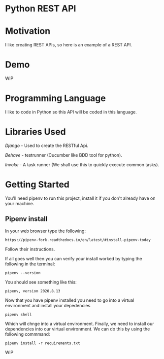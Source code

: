# Python REST API

# Motivation
I like creating REST APIs, so here is an example of a REST API.

# Demo
WIP

# Programming Language
I like to code in Python so this API will be coded in this language.

# Libraries Used

*Django* - Used to create the RESTful Api.

*Behave* - testrunner (Cucumber like BDD tool for python).

*Invoke* - A task runner (We shall use this to quickly execute common tasks).

# Getting Started
You'll need pipenv to run this project, install it if you don't already have on your machine. 

## Pipenv install
In your web browser type the following:

```
https://pipenv-fork.readthedocs.io/en/latest/#install-pipenv-today
```

Follow their instructions.

If all goes well then you can verify your install worked by typing the following in the terminal:

```console
pipenv --version
```

You should see something like this:

```
pipenv, version 2020.8.13
```

Now that you have pipenv installed you need to go into a virtual environment and install your depedencies.

```
pipenv shell
```

Which will chnge into a virtual environment. 
Finally, we need to install our dependencies into our virtual environment.
We can do this by using the following commmand:

```console
pipenv install -r requirements.txt
```

WIP